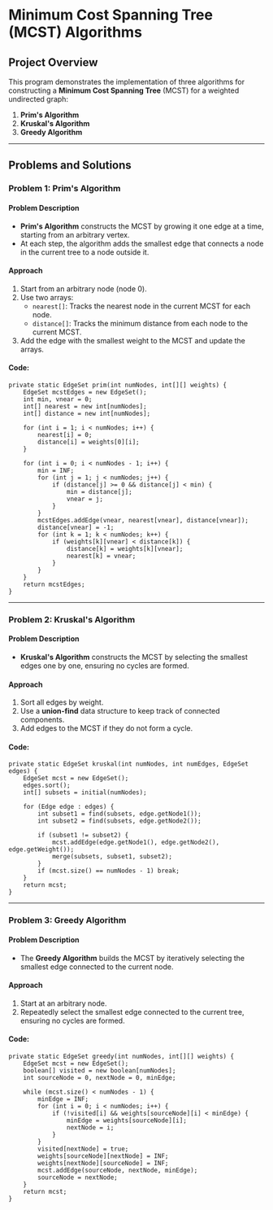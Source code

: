 # Minimum Cost Spanning Tree (MCST) Algorithms

## Project Overview
This program demonstrates the implementation of three algorithms for constructing a **Minimum Cost Spanning Tree** (MCST) for a weighted undirected graph:
1. **Prim's Algorithm**
2. **Kruskal's Algorithm**
3. **Greedy Algorithm**

---

## Problems and Solutions

### Problem 1: Prim's Algorithm
#### Problem Description
- **Prim's Algorithm** constructs the MCST by growing it one edge at a time, starting from an arbitrary vertex.
- At each step, the algorithm adds the smallest edge that connects a node in the current tree to a node outside it.

#### Approach
1. Start from an arbitrary node (node 0).
2. Use two arrays:
   - `nearest[]`: Tracks the nearest node in the current MCST for each node.
   - `distance[]`: Tracks the minimum distance from each node to the current MCST.
3. Add the edge with the smallest weight to the MCST and update the arrays.

#### Code:
```
private static EdgeSet prim(int numNodes, int[][] weights) {
    EdgeSet mcstEdges = new EdgeSet();
    int min, vnear = 0;
    int[] nearest = new int[numNodes];
    int[] distance = new int[numNodes];

    for (int i = 1; i < numNodes; i++) {
        nearest[i] = 0;
        distance[i] = weights[0][i];
    }

    for (int i = 0; i < numNodes - 1; i++) {
        min = INF;
        for (int j = 1; j < numNodes; j++) {
            if (distance[j] >= 0 && distance[j] < min) {
                min = distance[j];
                vnear = j;
            }
        }
        mcstEdges.addEdge(vnear, nearest[vnear], distance[vnear]);
        distance[vnear] = -1;
        for (int k = 1; k < numNodes; k++) {
            if (weights[k][vnear] < distance[k]) {
                distance[k] = weights[k][vnear];
                nearest[k] = vnear;
            }
        }
    }
    return mcstEdges;
}
```

---

### Problem 2: Kruskal's Algorithm
#### Problem Description
- **Kruskal's Algorithm** constructs the MCST by selecting the smallest edges one by one, ensuring no cycles are formed.

#### Approach
1. Sort all edges by weight.
2. Use a **union-find** data structure to keep track of connected components.
3. Add edges to the MCST if they do not form a cycle.

#### Code:
```
private static EdgeSet kruskal(int numNodes, int numEdges, EdgeSet edges) {
    EdgeSet mcst = new EdgeSet();
    edges.sort();
    int[] subsets = initial(numNodes);

    for (Edge edge : edges) {
        int subset1 = find(subsets, edge.getNode1());
        int subset2 = find(subsets, edge.getNode2());

        if (subset1 != subset2) {
            mcst.addEdge(edge.getNode1(), edge.getNode2(), edge.getWeight());
            merge(subsets, subset1, subset2);
        }
        if (mcst.size() == numNodes - 1) break;
    }
    return mcst;
}
```

---

### Problem 3: Greedy Algorithm
#### Problem Description
- The **Greedy Algorithm** builds the MCST by iteratively selecting the smallest edge connected to the current node.

#### Approach
1. Start at an arbitrary node.
2. Repeatedly select the smallest edge connected to the current tree, ensuring no cycles are formed.

#### Code:
```
private static EdgeSet greedy(int numNodes, int[][] weights) {
    EdgeSet mcst = new EdgeSet();
    boolean[] visited = new boolean[numNodes];
    int sourceNode = 0, nextNode = 0, minEdge;

    while (mcst.size() < numNodes - 1) {
        minEdge = INF;
        for (int i = 0; i < numNodes; i++) {
            if (!visited[i] && weights[sourceNode][i] < minEdge) {
                minEdge = weights[sourceNode][i];
                nextNode = i;
            }
        }
        visited[nextNode] = true;
        weights[sourceNode][nextNode] = INF;
        weights[nextNode][sourceNode] = INF;
        mcst.addEdge(sourceNode, nextNode, minEdge);
        sourceNode = nextNode;
    }
    return mcst;
}
```

